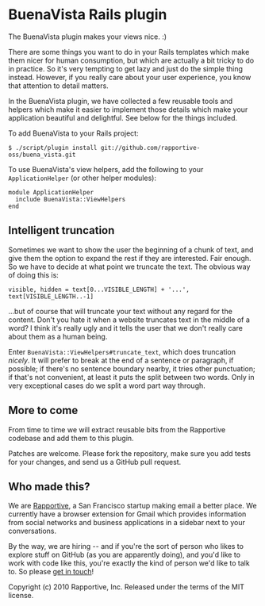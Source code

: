 BuenaVista Rails plugin
=======================

The BuenaVista plugin makes your views nice. :)

There are some things you want to do in your Rails templates which make them nicer
for human consumption, but which are actually a bit tricky to do in practice. So it's
very tempting to get lazy and just do the simple thing instead. However, if you
really care about your user experience, you know that attention to detail matters.

In the BuenaVista plugin, we have collected a few reusable tools and helpers which
make it easier to implement those details which make your application beautiful and
delightful. See below for the things included.

To add BuenaVista to your Rails project:

    $ ./script/plugin install git://github.com/rapportive-oss/buena_vista.git

To use BuenaVista's view helpers, add the following to your `ApplicationHelper`
(or other helper modules):

    module ApplicationHelper
      include BuenaVista::ViewHelpers
    end


Intelligent truncation
----------------------

Sometimes we want to show the user the beginning of a chunk of text, and give them
the option to expand the rest if they are interested. Fair enough. So we have to
decide at what point we truncate the text. The obvious way of doing this is:

    visible, hidden = text[0...VISIBLE_LENGTH] + '...', text[VISIBLE_LENGTH..-1]

...but of course that will truncate your text without any regard for the content.
Don't you hate it when a website truncates text in the middle of a word? I think
it's really ugly and it tells the user that we don't really care about them as a
human being.

Enter `BuenaVista::ViewHelpers#truncate_text`, which does truncation *nicely*.
It will prefer to break at the end of a sentence or paragraph, if possible; if
there's no sentence boundary nearby, it tries other punctuation; if that's not
convenient, at least it puts the split between two words. Only in very exceptional
cases do we split a word part way through.


More to come
------------

From time to time we will extract reusable bits from the Rapportive codebase and
add them to this plugin.

Patches are welcome. Please fork the repository, make sure you add tests for your
changes, and send us a GitHub pull request.


Who made this?
--------------

We are [Rapportive](http://rapportive.com), a San Francisco startup making email
a better place. We currently have a browser extension for Gmail which provides
information from social networks and business applications in a sidebar next to
your conversations.

By the way, we are hiring -- and if you're the sort of person who likes to explore
stuff on GitHub (as you are apparently doing), and you'd like to work with code
like this, you're exactly the kind of person we'd like to talk to. So please
[get in touch](http://rapportive.com)!

Copyright (c) 2010 Rapportive, Inc. Released under the terms of the MIT license.
